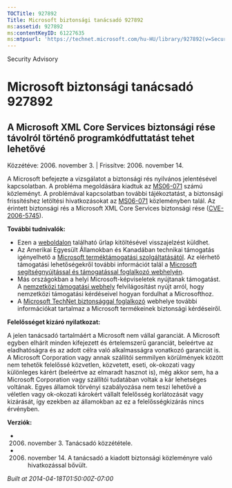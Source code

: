 ```yaml
---
TOCTitle: 927892
Title: Microsoft biztonsági tanácsadó 927892
ms:assetid: 927892
ms:contentKeyID: 61227635
ms:mtpsurl: 'https://technet.microsoft.com/hu-HU/library/927892(v=Security.10)'
---
```


Security Advisory

Microsoft biztonsági tanácsadó 927892
=====================================

A Microsoft XML Core Services biztonsági rése távolról történő programkódfuttatást tehet lehetővé
-------------------------------------------------------------------------------------------------

Közzétéve: 2006. november 3. | Frissítve: 2006. november 14.

A Microsoft befejezte a vizsgálatot a biztonsági rés nyilvános jelentésével kapcsolatban. A probléma megoldására kiadtuk az [MS06-071](http://go.microsoft.com/fwlink/?linkid=77651) számú közleményt. A problémával kapcsolatban további tájékoztatást, a biztonsági frissítéshez letöltési hivatkozásokat az [MS06-071](http://go.microsoft.com/fwlink/?linkid=77651) közleményben talál. Az érintett biztonsági rés a Microsoft XML Core Services biztonsági rése ([CVE-2006-5745](http://www.cve.mitre.org/cgi-bin/cvename.cgi?name=cve-2006-5745)).

**További tudnivalók:**

-   Ezen a [weboldalon](https://support.microsoft.com/common/survey.aspx?scid=sw;en;1257&amp;showpage=1&amp;ws=technet&amp;sd=tech) található űrlap kitöltésével visszajelzést küldhet.
-   Az Amerikai Egyesült Államokban és Kanadában technikai támogatás igényelhető a [Microsoft terméktámogatási szolgáltatásától](http://go.microsoft.com/fwlink/?linkid=21131). Az elérhető támogatási lehetőségekről további információt talál a [Microsoft segítségnyújtással és támogatással foglalkozó webhelyén](http://support.microsoft.com/).
-   Más országokban a helyi Microsoft-képviseletek nyújtanak támogatást. A [nemzetközi támogatási webhely](http://go.microsoft.com/fwlink/?linkid=21155) felvilágosítást nyújt arról, hogy nemzetközi támogatási kérdéseivel hogyan fordulhat a Microsofthoz.
-   A [Microsoft TechNet biztonsággal foglalkozó](http://go.microsoft.com/fwlink/?linkid=21132) webhelye további információkat tartalmaz a Microsoft termékeinek biztonsági kérdéseiről.

**Felelősséget kizáró nyilatkozat:**

A jelen tanácsadó tartalmáért a Microsoft nem vállal garanciát. A Microsoft egyben elhárít minden kifejezett és értelemszerű garanciát, beleértve az eladhatóságra és az adott célra való alkalmasságra vonatkozó garanciát is. A Microsoft Corporation vagy annak szállítói semmilyen körülmények között nem tehetők felelőssé közvetlen, közvetett, eseti, ok-okozati vagy különleges kárért (beleértve az elmaradt hasznot is), még akkor sem, ha a Microsoft Corporation vagy szállítói tudatában voltak a kár lehetséges voltának. Egyes államok törvényi szabályozása nem teszi lehetővé a véletlen vagy ok-okozati károkért vállalt felelősség korlátozását vagy kizárását, így ezekben az államokban az ez a felelősségkizárás nincs érvényben.

**Verziók:**

-   2006. november 3. Tanácsadó közzététele.
-   2006. november 14. A tanácsadó a kiadott biztonsági közleményre való hivatkozással bővült.

*Built at 2014-04-18T01:50:00Z-07:00*
